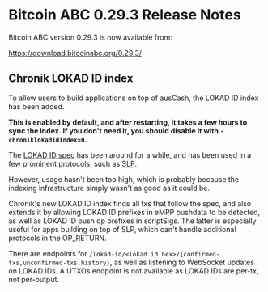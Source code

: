 # Bitcoin ABC 0.29.3 Release Notes

Bitcoin ABC version 0.29.3 is now available from:

  <https://download.bitcoinabc.org/0.29.3/>

Chronik LOKAD ID index
--------------

To allow users to build applications on top of ausCash, the LOKAD ID index has been added.

**This is enabled by default, and after restarting, it takes a few hours to sync the index. If you don't need it, you should disable it with `-chroniklokadidindex=0`.**

The [LOKAD ID spec](https://github.com/Bitcoin-ABC/bitcoin-abc/blob/master/doc/standards/op_return-prefix-guideline.md) has been around for a while, and has been used in a few prominent protocols, such as [SLP](https://github.com/simpleledger/slp-specifications/blob/master/slp-token-type-1.md).

However, usage hasn't been too high, which is probably because the indexing infrastructure simply wasn't as good as it could be.

Chronik's new LOKAD ID index finds all txs that follow the spec, and also extends it by allowing LOKAD ID prefixes in eMPP pushdata to be detected, as well as LOKAD ID push op prefixes in scriptSigs. The latter is especially useful for apps building on top of SLP, which can't handle additional protocols in the OP_RETURN.

There are endpoints for `/lokad-id/<lokad id hex>/{confirmed-txs,unconfirmed-txs,history}`, as well as listening to WebSocket updates on LOKAD IDs. A UTXOs endpoint is not available as LOKAD IDs are per-tx, not per-output.
